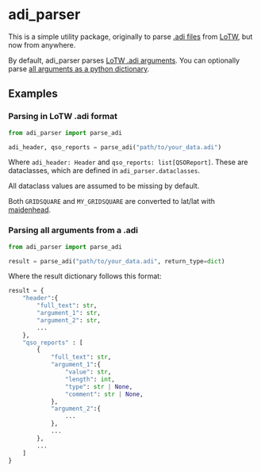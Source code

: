 # adi_parser
This is a simple utility package, originally to parse 
[.adi files](https://wikitia.com/wiki/Amateur_Data_Interchange_Format_(ADIF)#ADI_.28.adi_file_extension.29) 
from [LoTW](https://lotw.arrl.org/), but now from anywhere.

By default, adi_parser parses [LoTW .adi arguments](#parsing-in-lotw-adi-format). 
You can optionally parse
[all arguments as a python dictionary](#parsing-all-values-from-an-adi).


## Examples
### Parsing in LoTW .adi format
```py
from adi_parser import parse_adi

adi_header, qso_reports = parse_adi("path/to/your_data.adi")
```
Where `adi_header: Header` and `qso_reports: list[QSOReport]`. 
These are dataclasses, which are defined in `adi_parser.dataclasses`.

All dataclass values are assumed to be missing by default.

Both `GRIDSQUARE` and `MY_GRIDSQUARE` are converted to lat/lat with
[maidenhead](https://github.com/space-physics/maidenhead).

### Parsing all arguments from a .adi
```py
from adi_parser import parse_adi

result = parse_adi("path/to/your_data.adi", return_type=dict)
```
Where the result dictionary follows this format:
```py
result = {
    "header":{
        "full_text": str,
        "argument_1": str,
        "argument_2": str,
        ...
    },
    "qso_reports" : [
        {
            "full_text": str,
            "argument_1":{
                "value": str,
                "length": int,
                "type": str | None,
                "comment": str | None,
            },
            "argument_2":{
                ...
            },
            ...
        },
        ...
    ]
}
``` 